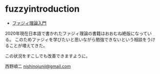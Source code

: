 # fuzzyintroduction

- [ファジィ理論入門](main.md)

2020年現在日本語で書かれたファジィ理論の書籍はおおむね絶版になっている。
このためファジィを学びたいと思いながら勉強できないという相談をうけることが増えてきた。

この状況をすこしでも改善できますように。

西野順二
nishinojunji@gmail.com
